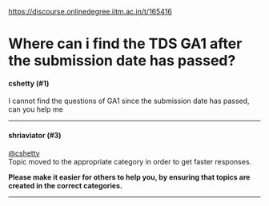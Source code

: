 https://discourse.onlinedegree.iitm.ac.in/t/165416

<html><head><meta charset='utf-8'><title>Where can i find the TDS GA1 after the submission date has passed?</title></head><body>
<h1>Where can i find the TDS GA1 after the submission date has passed?</h1>
<h4>cshetty (#1)</h4>
<p>I cannot find the questions of GA1 since the submission date has passed, can you help me</p><hr>

<h4>shriaviator (#3)</h4>
<p><a class="mention" href="/u/cshetty">@cshetty</a><br/>
Topic moved to the appropriate category in order to get faster responses.</p>
<p><strong>Please make it easier for others to help you, by ensuring that topics are created in the correct categories.</strong></p><hr>

</body></html>